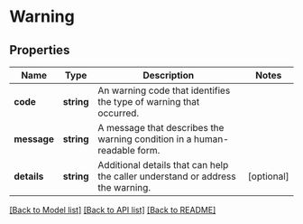 # Warning

## Properties
Name | Type | Description | Notes
------------ | ------------- | ------------- | -------------
**code** | **string** | An warning code that identifies the type of warning that occurred. | 
**message** | **string** | A message that describes the warning condition in a human-readable form. | 
**details** | **string** | Additional details that can help the caller understand or address the warning. | [optional] 

[[Back to Model list]](../../README.md#documentation-for-models) [[Back to API list]](../../README.md#documentation-for-api-endpoints) [[Back to README]](../../README.md)

